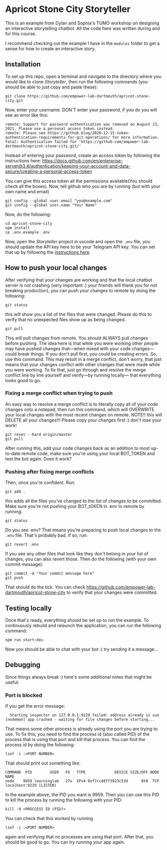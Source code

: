 # Apricot Stone City Storyteller

This is an example from Dylan and Sophia's TUMO workshop on designing an interactive storytelling chatbot. All the code here was written during and for this course.

I recommend checking out the example I have in the `modules` folder to get a sense for how to create an interactive story.

## Installation

To set up this repo, open a terminal and navigate to the directory where you would like to clone *Storyteller*, then run the following commands (you should be able to just copy and paste these):

```
git clone https://github.com/empower-lab-dartmouth/apricot-stone-city.git
```
Now, enter your username. DON'T enter your password, if you do you will see an error like this:

```
remote: Support for password authentication was removed on August 13, 2021. Please use a personal access token instead.
remote: Please see https://github.blog/2020-12-15-token-authentication-requirements-for-git-operations/ for more information.
fatal: Authentication failed for 'https://github.com/empower-lab-dartmouth/apricot-stone-city.git/'
```

Instead of entering your password, create an access token by following the instructions here: 
https://docs.github.com/en/enterprise-server@3.4/authentication/keeping-your-account-and-data-secure/creating-a-personal-access-token

You can give this access token all the permissions available(You should check all the boxes). Now, tell github who you are by running (but with your own name and email)

```
git config --global user.email "you@example.com"
git config --global user.name "Your Name"
```

Now, do the following:
```
cd apricot-stone-city
npm install
cp .env.example .env
```

Now, open the *Storyteller* project in vscode and open the `.env` file, you should update the API key here to be your Telegram API key. You can set that up by following the [instructions here](https://www.siteguarding.com/en/how-to-get-telegram-bot-api-token). 


## How to push your local changes
After verifying that your changes are working and that the local chatbot server is not crashing (very important :) your friends will thank you for not breaking production), you can push your changes to remote by doing the following:

```
git status
```
this will show you a list of the files that were changed. Please do this to verify that no unexpected files show up as being changed.

```
git pull
```
This will pull changes from remote. You should ALWAYS pull changes before pushing. The idea here is that while you were working other people may have pushed changes that—when mixed with your code changes—could break things. If you don't pull first, you could be creating errors. So, use this command. This may result in a merge conflict, don't worry, that just means that your changes conflict with other changes that were made while you were working. To fix that, just go through and resolve the merge conflict line by line yourself and verify—by running locally— that everything looks good to go. 

### Fixing a merge conflict when trying to push
An easy way to resolve a merge conflict is to literally copy all of your code changes onto a notepad, then run this command, which will OVERWRITE your local changes with the most recent changes on remote. NOTE!! this will DELETE all your changes!!! Please copy your changes first :) don't lose your work!

```
git reset --hard origin/master
git pull
```

After running this, add your code changes back as an addition to most up-to-date remote code, make sure you're using your local BOT_TOKEN and test the bot again. Does it work?

### Pushing after fixing merge conflicts
Then, once you're confident. Run:

```
git add .
```

this adds all the files you've changed to the list of changes to be committed. Make sure you're not pushing your BOT_tOKEN in .env to remote by running:

```
git status
```
Do you see .env? That means you're preparing to push local changes to the `.env` file. That's probably bad. If so, run:

```
git revert .env
```
If you see any other files that look like they don't belong in your list of changes, you can also revert those. Then do the following (with your own commit message):

```
git commit -m "Your commit message here"
git push
```

That should do the tick. You can check https://github.com/empower-lab-dartmouth/apricot-stone-city to verify that your changes were committed.

## Testing locally

Once that's ready, everything should be set up to run the example. To continuously rebuild and relaunch the application, you can run the following command: 

```
npm run start:dev
```

Now you should be able to chat with your bot :) try sending it a message...


## Debugging

Since things always break :) here's some additional notes that might be useful:

### Port is blocked
If you get the error message:
```
  Starting inspector on 127.0.0.1:9229 failed: address already in use
[nodemon] app crashed - waiting for file changes before starting...
```
That means some other process is already using the port you are trying to use. To fix this, you need to find the process id (also called PID) of the process that is using that port and kill that process. You can find the process id by doing the following:
```
lsof -i :<PORT NUMBER>
```

That should print out something like:
```
COMMAND  PID        USER   FD   TYPE             DEVICE SIZE/OFF NODE NAME
node    9959 learninglab   27u  IPv4 0xf7cc48ff3923c53d      0t0  TCP localhost:9229 (LISTEN)
```
In the example above, the PID you want is 9959. Then you can use this PID to kill the process by running the following with your PID:
```
kill -9 <PROCCESS ID (PID)>
```
You can check that this worked by running 
```
lsof -i :<PORT NUMBER>
```
again and verifying that no processes are using that port. After that, you should be good to go. You can try running your app again.
